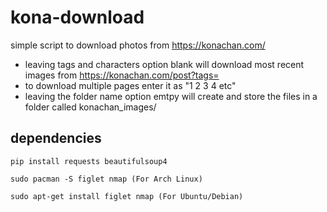 # kona-download

simple script to download photos from https://konachan.com/

- leaving tags and characters option blank will download most recent images from https://konachan.com/post?tags=
- to download multiple pages enter it as "1 2 3 4 etc"
- leaving the folder name option emtpy will create and store the files in a folder called konachan_images/

## dependencies

```
pip install requests beautifulsoup4
```
```
sudo pacman -S figlet nmap (For Arch Linux)
```
```
sudo apt-get install figlet nmap (For Ubuntu/Debian)
```
